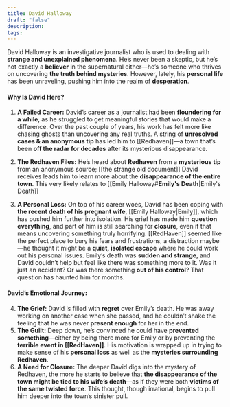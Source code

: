```yaml
---
title: David Halloway
draft: "false"
description: 
tags:
---
```



David Halloway is an investigative journalist who is used to dealing with **strange and unexplained phenomena**. He’s never been a skeptic, but he’s not exactly a **believer** in the supernatural either—he’s someone who thrives on uncovering **the truth behind mysteries**. However, lately, his **personal life** has been unraveling, pushing him into the realm of **desperation**.

#### **Why Is David Here?**

1. **A Failed Career:** David’s career as a journalist had been **floundering for a while**, as he struggled to get meaningful stories that would make a difference. Over the past couple of years, his work has felt more like chasing ghosts than uncovering any real truths. A string of **unresolved cases & an anonymous tip** has led him to [[Redhaven]]—a town that’s been **off the radar for decades** after its mysterious disappearance.

2. **The Redhaven Files:** He’s heard about **Redhaven** from a **mysterious tip** from an anonymous source;  [[the strange old document]] David receives leads him to learn more about the **disappearance of the entire town**. This very likely relates to [[Emily Halloway#**Emily's Death**|Emily's Death]]

3. **A Personal Loss:** On top of his career woes, David has been coping with **the recent death of his pregnant wife**, [[Emily Halloway|Emily]], which has pushed him further into isolation. His grief has made him **question everything**, and part of him is still searching for **closure**, even if that means uncovering something truly horrifying. [[RedHaven]] seemed like the perfect place to bury his fears and frustrations, a distraction maybe—he thought it might be a **quiet, isolated escape** where he could work out his personal issues. Emily’s death was **sudden and strange**, and David couldn’t help but feel like there was something more to it. Was it just an accident? Or was there something **out of his control**? That question has haunted him for months.

#### **David’s Emotional Journey:**

4. **The Grief:** David is filled with **regret** over Emily’s death. He was away working on another case when she passed, and he couldn’t shake the feeling that he was never **present enough** for her in the end.
5. **The Guilt:** Deep down, he’s convinced he could have **prevented something**—either by being there more for Emily or by preventing the **terrible event in [[RedHaven]]**. His motivation is wrapped up in trying to make sense of his **personal loss** as well as the **mysteries surrounding Redhaven**.
6. **A Need for Closure:** The deeper David digs into the mystery of Redhaven, the more he starts to believe that **the disappearance of the town might be tied to his wife’s death**—as if they were both **victims of the same twisted force**. This thought, though irrational, begins to pull him deeper into the town’s sinister pull.
